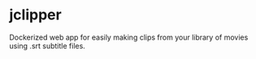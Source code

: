 # jclipper
Dockerized web app for easily making clips from your library of movies using .srt subtitle files. 
